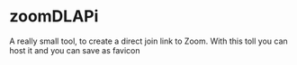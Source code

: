 # zoomDLAPi
A really small tool, to create a direct join link to Zoom. With this toll you can host it and you can save as favicon
